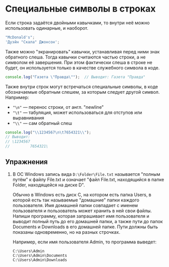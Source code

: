# Специальные символы в строках

Если строка задаётся двойными кавычками, то внутри неё можно использовать одинарные, и наоборот.

```js
"McDonald's";
'Дуэйн "Скала" Джонсон';
```

Также можно "экранировать" кавычки, устанавливая перед ними знак обратного слеша. Тогда кавычки считаются частью строки, а не символом её завершения. При этом фактически слеша в строке не будет, он используется только в качестве служебного символа в коде.

```js
console.log("Газета \"Правда\"");  // Выводит: Газета "Правда"
```

Также внутри строк могут встречаться специальные символы, в коде обозначаемые обратным слешем, за которым следует другой символ. Например:
- `"\n"` — перенос строки, от англ. "newline"
- `"\t"` — табуляция, может использоваться для отступов или выравнивания
- `"\\"` — сам обратный слеш

```js
console.log("\\1234567\n\t7654321\\");
// Выводит:
// \1234567        
//         7654321\
```

## Упражнения

1. В ОС Windows запись вида `D:\Folder\File.txt` называется "полным путём" к файлу File.txt и означает "файл File.txt, находящийся в папке Folder, находящейся на диске D".

    Обычно в Windows есть диск C, на котором есть папка Users, в которой есть так называемые "домашние" папки каждого пользователя. Имя домашней папки совпадает с именем пользователя и пользователь может хранить в ней свои файлы. Напиши программу, которая запрашивает имя пользователя и выводит полный путь до его домашней папки, а также пути до папок Documents и Downloads в его домашней папке. Пути должны быть показаны одновременно, но на разных строчках.

    Например, если имя пользователя Admin, то программа выведет:

    ```
    C:\Users\Admin
    C:\Users\Admin\Documents
    C:\Users\Admin\Downloads
    ```
